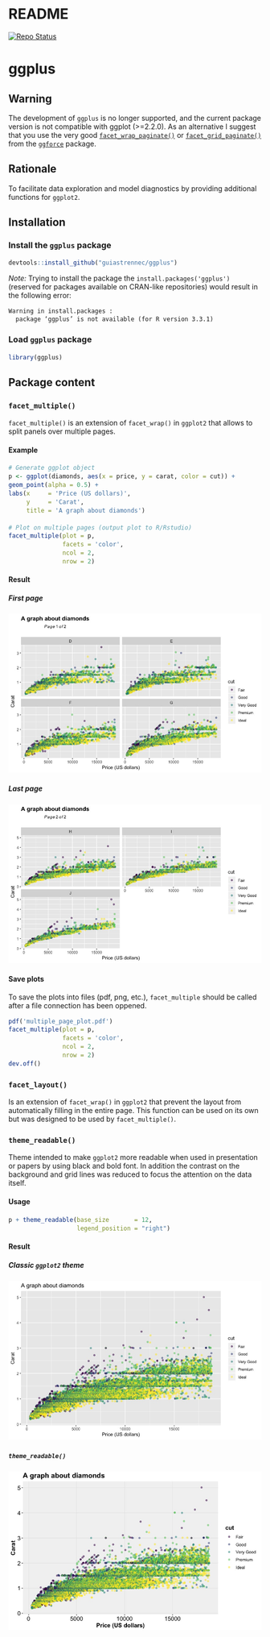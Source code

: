 README
================

[![Repo
Status](https://www.repostatus.org/badges/latest/abandoned.svg)](https://www.repostatus.org/#abandoned)

# ggplus

## **Warning**

The development of `ggplus` is no longer supported, and the current
package version is not compatible with ggplot (\>=2.2.0). As an
alternative I suggest that you use the very good
[`facet_wrap_paginate()`](https://ggforce.data-imaginist.com/reference/facet_wrap_paginate.html)
or
[`facet_grid_paginate()`](https://ggforce.data-imaginist.com/reference/facet_grid_paginate.html)
from the [`ggforce`](https://ggforce.data-imaginist.com/) package.

## Rationale

To facilitate data exploration and model diagnostics by providing
additional functions for `ggplot2`.

## Installation

### Install the `ggplus` package

``` r
devtools::install_github("guiastrennec/ggplus")
```

*Note:* Trying to install the package the `install.packages('ggplus')`
(reserved for packages available on CRAN-like repositories) would result
in the following error:

    Warning in install.packages :
      package ‘ggplus’ is not available (for R version 3.3.1)

### Load `ggplus` package

``` r
library(ggplus)
```

## Package content

### `facet_multiple()`

`facet_multiple()` is an extension of `facet_wrap()` in `ggplot2` that
allows to split panels over multiple pages.

#### Example

``` r
# Generate ggplot object
p <- ggplot(diamonds, aes(x = price, y = carat, color = cut)) +
geom_point(alpha = 0.5) +
labs(x     = 'Price (US dollars)',
     y     = 'Carat',
     title = 'A graph about diamonds')

# Plot on multiple pages (output plot to R/Rstudio)
facet_multiple(plot = p, 
               facets = 'color', 
               ncol = 2, 
               nrow = 2)
```

#### Result

##### First page

![page1](inst/img/facet_multiple-1.jpg)

##### Last page

![page2](inst/img/facet_multiple-2.jpg)

#### Save plots

To save the plots into files (pdf, png, etc.), `facet_multiple` should
be called after a file connection has been oppened.

``` r
pdf('multiple_page_plot.pdf')
facet_multiple(plot = p, 
               facets = 'color', 
               ncol = 2, 
               nrow = 2)
dev.off()
```

### `facet_layout()`

Is an extension of `facet_wrap()` in `ggplot2` that prevent the layout
from automatically filling in the entire page. This function can be used
on its own but was designed to be used by `facet_multiple()`.

### `theme_readable()`

Theme intended to make `ggplot2` more readable when used in presentation
or papers by using black and bold font. In addition the contrast on the
background and grid lines was reduced to focus the attention on the data
itself.

#### Usage

``` r
p + theme_readable(base_size       = 12,
                   legend_position = "right")
```

#### Result

##### Classic `ggplot2` theme

![theme\_classic](inst/img/theme_classic-1.jpg)

##### `theme_readable()`

![theme\_readable](inst/img/theme_readable-1.jpg)
